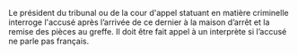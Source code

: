 Le président du tribunal ou de la cour d'appel statuant en matière criminelle interroge l'accusé après l’arrivée de ce dernier à la maison d’arrêt et la remise des pièces au greffe.
Il doit être fait appel à un interprète si l’accusé ne parle pas français.